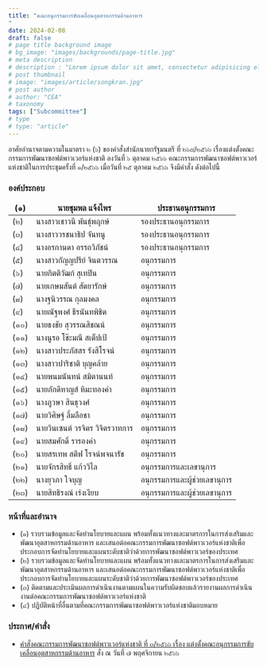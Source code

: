 ```yaml
---
title: "คณะอนุกรรมการขับเคลื่อนอุตสาหกรรมด้านอาหาร
"
date: 2024-02-08
draft: false
# page title background image
# bg_image: "images/backgrounds/page-title.jpg"
# meta description
# description : "Lorem ipsum dolor sit amet, consectetur adipisicing elit, sed do eiusmod tempor incididunt ut labore. dolore magna aliqua. Ut enim ad minim veniam, quis nostrud."
# post thumbnail
# image: "images/article/songkran.jpg"
# post author
# author: "CEA"
# taxonomy
tags: ["Subcommittee"]
# type
# type: "article"
---
```


<style>
  td, th { border: none!important; }
</style>

อาศัยอำนาจตามความในมาตรา ๒ (๖) ของคำสั่งสำนักนายกรัฐมนตรี ที่ ๒๖๘/๒๕๖๖ เรื่องแต่งตั้งคณะกรรมการพัฒนาซอฟต์พาวเวอร์แห่งชาติ ลงวันที่ ๖ ตุลาคม ๒๕๖๖ คณะกรรมการพัฒนาซอฟต์พาวเวอร์แห่งชาติในการประชุมครั้งที่ ๑/๒๕๖๖ เมื่อวันที่ ๒๕ ตุลาคม ๒๕๖๖ จึงมีคำสั่ง ดังต่อไปนี้

### องค์ประกอบ

| (๑) | นายชุมพล แจ้งไพร | ประธานอนุกรรมการ |
| --- | --- | --- |
| (๒) | นางสาวเชาวนี พันธุ์พฤกษ์ | รองประธานอนุกรรมการ |
| (๓) | นางสาววรชนาธิป จันทนู | รองประธานอนุกรรมการ |
| (๔) | นางอรกานดา อรรถวิภัชน์ | รองประธานอนุกรรมการ |
| (๕) | นางสาวกัญญปรีย์ จินตวรรณ | อนุกรรมการ |
| (๖) | นายกิตติวัฒก์ สุเทปิน | อนุกรรมการ |
| (๗) | นายเกษมสันต์ สัตยารักษ์ | อนุกรรมการ |
| (๘) | นางฐนิวรรณ กุลมงคล | อนุกรรมการ |
| (๙) | นายณัฐพงศ์ ธีรนันทพิชิต | อนุกรรมการ |
| (๑๐) | นายธงชัย สุวรรณสิชณน์ | อนุกรรมการ |
| (๑๑) | นางนูรอ โช๊ะมณี สเต็ปเป้ | อนุกรรมการ |
| (๑๒) | นางสาวประภัสสร รังสิโรจน์ | อนุกรรมการ |
| (๑๓) | นางสาวปาริชาติ บุญคล้าย | อนุกรรมการ |
| (๑๔) | นายพนมนันทน์ สมิตานนท์ | อนุกรรมการ |
| (๑๕) | นายภักดีหาญส์ หิมะทองคำ | อนุกรรมการ |
| (๑๖) | นางภูวษา สินธุวงศ์ | อนุกรรมการ |
| (๑๗) | นายวิศิษฐ์ ลิ้มลือชา | อนุกรรมการ |
| (๑๘) | นายวินเซนต์ วรจิตร วิจิตรวาทการ | อนุกรรมการ |
| (๑๙) | นายสมศักดิ์ รารองคำ | อนุกรรมการ |
| (๒๐) | นายสรเทพ สตีฟ โรจน์พจนารัช | อนุกรรมการ |
| (๒๑) | นายจักรสิทธิ์ แก้ววิไล | อนุกรรมการและเลขานุการ |
| (๒๒) | นางยุวภา ใจบุญ | อนุกรรมการและผู้ช่วยเลขานุการ |
| (๒๓) | นายสิทธิรงณ์ เร่งเงียบ | อนุกรรมการและผู้ช่วยเลขานุการ |

### หน้าที่และอำนาจ

* (๑) รวบรวมข้อมูลและจัดทำนโยบายและแผน พร้อมทั้งแนวทางและมาตรการในการส่งเสริมและพัฒนาอุตสาหกรรมด้านอาหาร และเสนอต่อคณะกรรมการพัฒนาซอฟต์พาวเวอร์แห่งชาติเพื่อประกอบการจัดทำนโยบายและแผนระดับชาติว่าด้วยการพัฒนาซอฟต์พาวเวอร์ของประเทศ
* (๒) รวบรวมข้อมูลและจัดทำนโยบายและแผน พร้อมทั้งแนวทางและมาตรการในการส่งเสริมและพัฒนาอุตสาหกรรมด้านอาหาร และเสนอต่อคณะกรรมการพัฒนาซอฟต์พาวเวอร์แห่งชาติเพื่อประกอบการจัดทำนโยบายและแผนระดับชาติว่าด้วยการพัฒนาซอฟต์พาวเวอร์ของประเทศ
* (๓) ติดตามและประเมินผลการดำเนินงานตามแผนในความรับผิดชอบแล้วรายงานผลการดำเนินงานต่อคณะกรรมการพัฒนาซอฟต์พาวเวอร์แห่งชาติ
* (๔) ปฏิบัติหน้าที่อื่นตามที่คณะกรรมการพัฒนาซอฟต์พาวเวอร์แห่งชาติมอบหมาย

### ประกาศ/คำสั่ง

* [คำสั่งคณะกรรมการพัฒนาซอฟต์พาวเวอร์แห่งชาติ ที่ ๓/๒๕๖๖ เรื่อง แต่งตั้งคณะอนุกรรมการขับเคลื่อนอุตสาหกรรมด้านอาหาร](</files/คำสั่งแต่งตั้งที่ 3-2566  คณะอนุฯ อาหาร.pdf>) สั่ง ณ วันที่ ๗ พฤศจิกายน ๒๕๖๖

